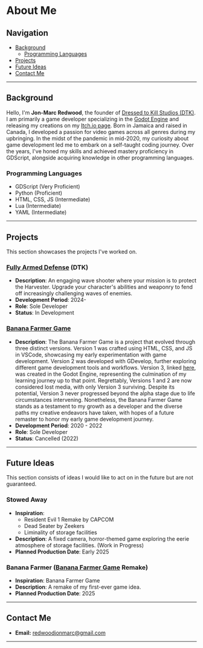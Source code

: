 # About Me

## Navigation

- [Background](#background)
  - [Programming Languages](#programming-languages)
- [Projects](#projects)
- [Future Ideas](#future-ideas)
- [Contact Me](#contact-me)

---

## Background

Hello, I'm **Jon-Marc Redwood**, the founder of [Dressed to Kill Studios (DTK)](https://github.com/Dressed-to-Kill-Studios). I am primarily a game developer specializing in the [Godot Engine](https://github.com/godotengine) and releasing my creations on my [Itch.io page](https://karjon7.itch.io). Born in Jamaica and raised in Canada, I developed a passion for video games across all genres during my upbringing. In the midst of the pandemic in mid-2020, my curiosity about game development led me to embark on a self-taught coding journey. Over the years, I've honed my skills and achieved mastery proficiency in GDScript, alongside acquiring knowledge in other programming languages.

### Programming Languages

- GDScript (Very Proficient)
- Python (Proficient)
- HTML, CSS, JS (Intermediate)
- Lua (Intermediate)
- YAML (Intermediate)

---

## Projects

This section showcases the projects I've worked on.

### [Fully Armed Defense](https://github.com/Dressed-to-Kill-Studios/Fully-Armed-Defense) (DTK)

- **Description**: An engaging wave shooter where your mission is to protect the Harvester. Upgrade your character's abilities and weaponry to fend off increasingly challenging waves of enemies.
- **Development Period**: 2024-
- **Role**: Sole Developer
- **Status**: In Development

### [Banana Farmer Game](https://karjon7.itch.io/banana-farmer-game)

- **Description**: The Banana Farmer Game is a project that evolved through three distinct versions. Version 1 was crafted using HTML, CSS, and JS in VSCode, showcasing my early experimentation with game development. Version 2 was developed with GDevelop, further exploring different game development tools and workflows. Version 3, linked [here](https://karjon7.itch.io/banana-farmer-game), was created in the Godot Engine, representing the culmination of my learning journey up to that point. Regrettably, Versions 1 and 2 are now considered lost media, with only Version 3 surviving. Despite its potential, Version 3 never progressed beyond the alpha stage due to life circumstances intervening. Nonetheless, the Banana Farmer Game stands as a testament to my growth as a developer and the diverse paths my creative endeavors have taken, with hopes of a future remaster to honor my early game development journey.
- **Development Period**: 2020 - 2022
- **Role**: Sole Developer
- **Status**: Cancelled (2022)

---

## Future Ideas

This section consists of ideas I would like to act on in the future but are not guaranteed.

### Stowed Away

- **Inspiration**:
  - Resident Evil 1 Remake by CAPCOM
  - Dead Seater by Zeekers
  - Liminality of storage facilities
- **Description**: A fixed camera, horror-themed game exploring the eerie atmosphere of storage facilities. (Work in Progress)
- **Planned Production Date**: Early 2025

### Banana Farmer ([Banana Farmer Game](https://karjon7.itch.io/banana-farmer-game) Remake)

- **Inspiration**: Banana Farmer Game
- **Description**: A remake of my first-ever game idea.
- **Planned Production Date**: 2025

---

## Contact Me

- **Email:** <redwoodjonmarc@gmail.com>

---
